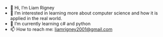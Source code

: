 - 👋 Hi, I’m Liam Rigney
- 👀 I’m interested in learning more about computer science and how it is applied in the real world.
- 🌱 I’m currently learning c# and python
- 📫 How to reach me: liamrigney2001@gmail.com
